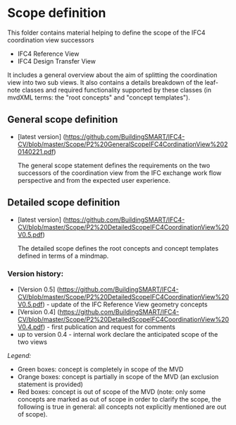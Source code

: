 # Scope definition

This folder contains material helping to define the scope of the IFC4 coordination view successors
- IFC4 Reference View
- IFC4 Design Transfer View

It includes a general overview about the aim of splitting the coordination view into two sub views. It also contains a details breakdown of the leaf-note classes and required functionality supported by these classes (in mvdXML terms: the "root concepts" and "concept templates").

## General scope definition
- [latest version] (https://github.com/BuildingSMART/IFC4-CV/blob/master/Scope/P2%20GeneralScopeIFC4CordinationView%2020140221.pdf)

  The general scope statement defines the requirements on the two successors of the coordination view from the IFC exchange work flow perspective and from the expected user experience.

## Detailed scope definition

- [latest version]  (https://github.com/BuildingSMART/IFC4-CV/blob/master/Scope/P2%20DetailedScopeIFC4CoordinationView%20V0.5.pdf)

  The detailed scope defines the root concepts and concept templates defined in terms of a mindmap. 

### Version history:
- [Version 0.5] (https://github.com/BuildingSMART/IFC4-CV/blob/master/Scope/P2%20DetailedScopeIFC4CoordinationView%20V0.5.pdf) - update of the IFC Reference View geometry concepts
- [Version 0.4] (https://github.com/BuildingSMART/IFC4-CV/blob/master/Scope/P2%20DetailedScopeIFC4CoordinationView%20V0.4.pdf) - first publication and request for comments
- up to version 0.4 - internal work declare the anticipated scope of the two views

*Legend:*
- Green boxes: concept is completely in scope of the MVD
- Orange boxes: concept is partially in scope of the MVD (an exclusion statement is provided)
- Red boxes: concept is out of scope of the MVD (note: only some concepts are marked as out of scope in order to clarify the scope, the following is true in general: all concepts not explicitly mentioned are out of scope).
